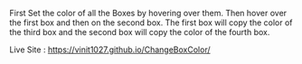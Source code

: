 First Set the color of all the Boxes by hovering over them.
Then hover over the first box and then on the second box.
The first box will copy the color of the third box and the second box will copy the color of the fourth box.

Live Site : https://vinit1027.github.io/ChangeBoxColor/
